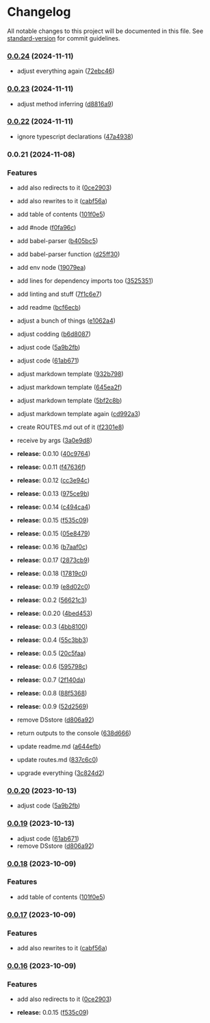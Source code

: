 # Changelog

All notable changes to this project will be documented in this file. See [standard-version](https://github.com/conventional-changelog/standard-version) for commit guidelines.

### [0.0.24](https://github.com/olavoparno/next-routes-readme/compare/v0.0.23...v0.0.24) (2024-11-11)


* adjust everything again ([72ebc46](https://github.com/olavoparno/next-routes-readme/commit/72ebc4649b18117ae74079915afbd728b273a6e2))

### [0.0.23](https://github.com/olavoparno/next-routes-readme/compare/v0.0.22...v0.0.23) (2024-11-11)


* adjust method inferring ([d8816a9](https://github.com/olavoparno/next-routes-readme/commit/d8816a945b380c9dad10abddf1b4d216917e2c53))

### [0.0.22](https://github.com/olavoparno/next-routes-readme/compare/v0.0.21...v0.0.22) (2024-11-11)


* ignore typescript declarations ([47a4938](https://github.com/olavoparno/next-routes-readme/commit/47a4938f4ecd7a3b20e53e4dc84417f2d4077af5))

### 0.0.21 (2024-11-08)


### Features

* add also redirects to it ([0ce2903](https://github.com/olavoparno/next-routes-readme/commit/0ce2903206abc017df0401952359cdb12457b437))
* add also rewrites to it ([cabf56a](https://github.com/olavoparno/next-routes-readme/commit/cabf56a0a4c33c921f0e01b3531ab34eedb77712))
* add table of contents ([101f0e5](https://github.com/olavoparno/next-routes-readme/commit/101f0e57a2819c7d42a2a8af85111297049e11fe))


* add #node ([f0fa96c](https://github.com/olavoparno/next-routes-readme/commit/f0fa96cde317a8f8416ad6a79eed38dcba521ad9))
* add babel-parser ([b405bc5](https://github.com/olavoparno/next-routes-readme/commit/b405bc53c29fe69785b1eff84dca3631ec582366))
* add babel-parser function ([d25ff30](https://github.com/olavoparno/next-routes-readme/commit/d25ff30f1ed529bad8e02e9f182740e1618995c8))
* add env node ([19079ea](https://github.com/olavoparno/next-routes-readme/commit/19079ea620d3592f1a508fb81c40fad3bcb68cf2))
* add lines for dependency imports too ([3525351](https://github.com/olavoparno/next-routes-readme/commit/3525351d0ef7a845d9c7cec55b90f1c5066d7f84))
* add linting and stuff ([7f1c6e7](https://github.com/olavoparno/next-routes-readme/commit/7f1c6e795384c10a290ec1838bfadde47924ddf6))
* add readme ([bcf6ecb](https://github.com/olavoparno/next-routes-readme/commit/bcf6ecbea00f8dc0fed02b82602f0c18b6906e49))
* adjust a bunch of things ([e1062a4](https://github.com/olavoparno/next-routes-readme/commit/e1062a48e2e4637f297ad24707e6cc163629dd29))
* adjust codding ([b6d8087](https://github.com/olavoparno/next-routes-readme/commit/b6d80873ccf484316b4dc6f9e2396561dbdddc77))
* adjust code ([5a9b2fb](https://github.com/olavoparno/next-routes-readme/commit/5a9b2fb8cd12bde20f4e497cf8fa641e4e2a6f85))
* adjust code ([61ab671](https://github.com/olavoparno/next-routes-readme/commit/61ab671457ecfab5166c045995f349347f90696a))
* adjust markdown template ([932b798](https://github.com/olavoparno/next-routes-readme/commit/932b79868e79138eb9b30667f6572bdb49b0fe07))
* adjust markdown template ([645ea2f](https://github.com/olavoparno/next-routes-readme/commit/645ea2fe98d6b79763b9b37d20587f0135181de7))
* adjust markdown template ([5bf2c8b](https://github.com/olavoparno/next-routes-readme/commit/5bf2c8b3238c51a5c31ff222a9d3f95d3a709b52))
* adjust markdown template again ([cd992a3](https://github.com/olavoparno/next-routes-readme/commit/cd992a3739cbe7446e453bf50b231e7ee309739f))
* create ROUTES.md out of it ([f2301e8](https://github.com/olavoparno/next-routes-readme/commit/f2301e8e026a963dddc6ee68b22f46a0a7a96151))
* receive by args ([3a0e9d8](https://github.com/olavoparno/next-routes-readme/commit/3a0e9d8b58a426a0d2a00e65657f0a877a78d1c8))
* **release:** 0.0.10 ([40c9764](https://github.com/olavoparno/next-routes-readme/commit/40c976457304e552a43664b04a118c92d21af40c))
* **release:** 0.0.11 ([f47636f](https://github.com/olavoparno/next-routes-readme/commit/f47636f9678f38ed94bc297dce3687974bf7eb01))
* **release:** 0.0.12 ([cc3e94c](https://github.com/olavoparno/next-routes-readme/commit/cc3e94c22ecca5117328b08cffe3d75cdebf16f4))
* **release:** 0.0.13 ([975ce9b](https://github.com/olavoparno/next-routes-readme/commit/975ce9b147a6a0fb1087653afcb9cedb4be644fb))
* **release:** 0.0.14 ([c494ca4](https://github.com/olavoparno/next-routes-readme/commit/c494ca41154e696da7f6744129780d775810fe20))
* **release:** 0.0.15 ([f535c09](https://github.com/olavoparno/next-routes-readme/commit/f535c0936983d83d792c93de7fd45b831e5fa9df))
* **release:** 0.0.15 ([05e8479](https://github.com/olavoparno/next-routes-readme/commit/05e8479af77cbd4b0fad3d080b5ae806deb5aef9))
* **release:** 0.0.16 ([b7aaf0c](https://github.com/olavoparno/next-routes-readme/commit/b7aaf0c8c27921fe02a79b1bdec266028d3192c5))
* **release:** 0.0.17 ([2873cb9](https://github.com/olavoparno/next-routes-readme/commit/2873cb9b371b43daed0f78020bf84385023d0e2e))
* **release:** 0.0.18 ([17819c0](https://github.com/olavoparno/next-routes-readme/commit/17819c0c0b97b29051ded74be73e5f7f720bd577))
* **release:** 0.0.19 ([e8d02c0](https://github.com/olavoparno/next-routes-readme/commit/e8d02c04958acb770cdf2c084ad5a5e56136c8e0))
* **release:** 0.0.2 ([56621c3](https://github.com/olavoparno/next-routes-readme/commit/56621c3089f24eca51c03b375d99ffb48c20cfaf))
* **release:** 0.0.20 ([4bed453](https://github.com/olavoparno/next-routes-readme/commit/4bed45320c3b955351aa54c45995e3b962e37753))
* **release:** 0.0.3 ([4bb8100](https://github.com/olavoparno/next-routes-readme/commit/4bb8100b8504b1e0254097d4a9a014ad8145b191))
* **release:** 0.0.4 ([55c3bb3](https://github.com/olavoparno/next-routes-readme/commit/55c3bb379b912b17d4da8e34fd127cb1d9f7b495))
* **release:** 0.0.5 ([20c5faa](https://github.com/olavoparno/next-routes-readme/commit/20c5faac60458478f3e5d2ad249e0f0f0cace486))
* **release:** 0.0.6 ([595798c](https://github.com/olavoparno/next-routes-readme/commit/595798c07a593e67ab69cd2856f0937e14d5ffeb))
* **release:** 0.0.7 ([2f140da](https://github.com/olavoparno/next-routes-readme/commit/2f140dae134be35dc10d79a997c5ef50d03f3fa8))
* **release:** 0.0.8 ([88f5368](https://github.com/olavoparno/next-routes-readme/commit/88f5368d10cda0a8c3b5cfe76e1beaccffae5ab3))
* **release:** 0.0.9 ([52d2569](https://github.com/olavoparno/next-routes-readme/commit/52d2569a81a8f314a9966f69a77e1d41eeb3fef2))
* remove DSstore ([d806a92](https://github.com/olavoparno/next-routes-readme/commit/d806a92fefd66c00d875d604b5c3606108bfea55))
* return outputs to the console ([638d666](https://github.com/olavoparno/next-routes-readme/commit/638d666ea3887fd268222fb24b1ee3f58d073bf2))
* update readme.md ([a644efb](https://github.com/olavoparno/next-routes-readme/commit/a644efb62442f76031cbec8a71ecda91a42feedd))
* update routes.md ([837c6c0](https://github.com/olavoparno/next-routes-readme/commit/837c6c0fa69604fef8f91044a3f95a41627913e7))
* upgrade everything ([3c824d2](https://github.com/olavoparno/next-routes-readme/commit/3c824d20c3707027fca37e7d8a008eadc677cd30))

### [0.0.20](https://github.com/olavoparno/next-routes-readme/compare/v0.0.19...v0.0.20) (2023-10-13)


* adjust code ([5a9b2fb](https://github.com/olavoparno/next-routes-readme/commit/5a9b2fb8cd12bde20f4e497cf8fa641e4e2a6f85))

### [0.0.19](https://github.com/olavoparno/next-routes-readme/compare/v0.0.18...v0.0.19) (2023-10-13)


* adjust code ([61ab671](https://github.com/olavoparno/next-routes-readme/commit/61ab671457ecfab5166c045995f349347f90696a))
* remove DSstore ([d806a92](https://github.com/olavoparno/next-routes-readme/commit/d806a92fefd66c00d875d604b5c3606108bfea55))

### [0.0.18](https://github.com/olavoparno/next-routes-readme/compare/v0.0.17...v0.0.18) (2023-10-09)


### Features

* add table of contents ([101f0e5](https://github.com/olavoparno/next-routes-readme/commit/101f0e57a2819c7d42a2a8af85111297049e11fe))

### [0.0.17](https://github.com/olavoparno/next-routes-readme/compare/v0.0.16...v0.0.17) (2023-10-09)


### Features

* add also rewrites to it ([cabf56a](https://github.com/olavoparno/next-routes-readme/commit/cabf56a0a4c33c921f0e01b3531ab34eedb77712))

### [0.0.16](https://github.com/olavoparno/next-routes-readme/compare/v0.0.15...v0.0.16) (2023-10-09)


### Features

* add also redirects to it ([0ce2903](https://github.com/olavoparno/next-routes-readme/commit/0ce2903206abc017df0401952359cdb12457b437))


* **release:** 0.0.15 ([f535c09](https://github.com/olavoparno/next-routes-readme/commit/f535c0936983d83d792c93de7fd45b831e5fa9df))
